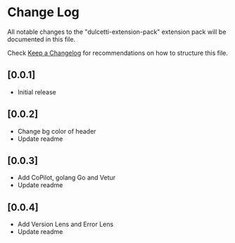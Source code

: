 # Change Log

All notable changes to the "dulcetti-extension-pack" extension pack will be documented in this file.

Check [Keep a Changelog](http://keepachangelog.com/) for recommendations on how to structure this file.

## [0.0.1]

- Initial release

## [0.0.2]

- Change bg color of header
- Update readme

## [0.0.3]

- Add CoPilot, golang Go and Vetur
- Update readme

## [0.0.4]

- Add Version Lens and Error Lens
- Update readme
